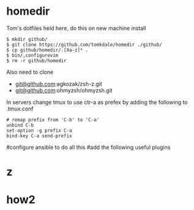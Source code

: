 # homedir

Tom's dotfiles held here, do this on new machine install

```
$ mkdir github/
$ git clone https://github.com/tomkdale/homedir ./github/
$ cp github/homedir/.[Xa-z]* .
$ bin/,configurevim
$ rm -r github/homedir
```
Also need to clone 
 - git@github.com:agkozak/zsh-z.git
 - git@github.com:ohmyzsh/ohmyzsh.git

In servers change tmux to use ctr-a as prefex by adding the following to .tmux.conf
```
# remap prefix from 'C-b' to 'C-a'
unbind C-b
set-option -g prefix C-a
bind-key C-a send-prefix
```
#configure ansible to do all this
#add the following useful plugins
# z
# how2

